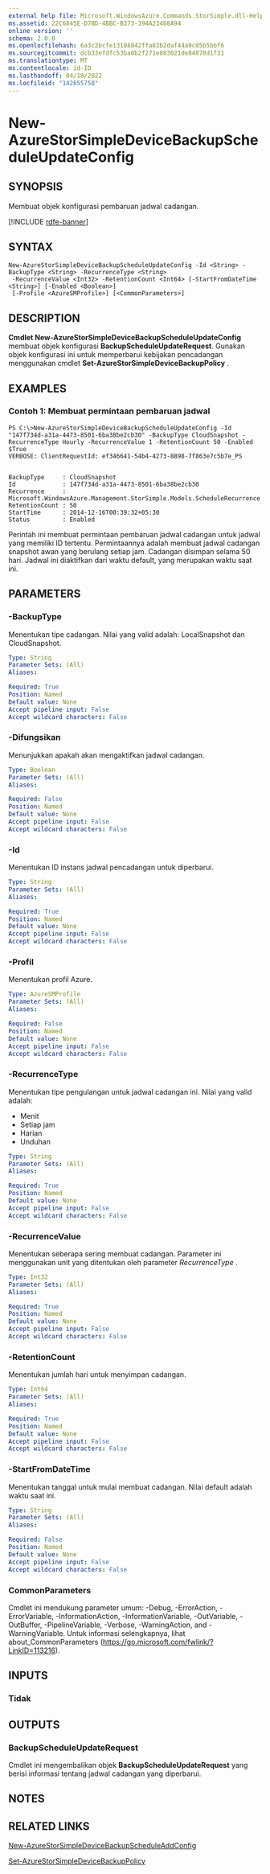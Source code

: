 ```yaml
---
external help file: Microsoft.WindowsAzure.Commands.StorSimple.dll-Help.xml
ms.assetid: 22C6845E-D7BD-4BBC-B373-394A23488A94
online version: ''
schema: 2.0.0
ms.openlocfilehash: 6a3c2bcfe13108842ffa83b2daf44a9c05b5bbf6
ms.sourcegitcommit: dcb33efdfc53ba0b2f271e883021de84878d1f31
ms.translationtype: MT
ms.contentlocale: id-ID
ms.lasthandoff: 04/18/2022
ms.locfileid: "142655758"
---
```

# New-AzureStorSimpleDeviceBackupScheduleUpdateConfig

## SYNOPSIS
Membuat objek konfigurasi pembaruan jadwal cadangan.

[!INCLUDE [rdfe-banner](../../includes/rdfe-banner.md)]

## SYNTAX

```
New-AzureStorSimpleDeviceBackupScheduleUpdateConfig -Id <String> -BackupType <String> -RecurrenceType <String>
 -RecurrenceValue <Int32> -RetentionCount <Int64> [-StartFromDateTime <String>] [-Enabled <Boolean>]
 [-Profile <AzureSMProfile>] [<CommonParameters>]
```

## DESCRIPTION
**Cmdlet New-AzureStorSimpleDeviceBackupScheduleUpdateConfig** membuat objek konfigurasi **BackupScheduleUpdateRequest**.
Gunakan objek konfigurasi ini untuk memperbarui kebijakan pencadangan menggunakan cmdlet **Set-AzureStorSimpleDeviceBackupPolicy** .

## EXAMPLES

### Contoh 1: Membuat permintaan pembaruan jadwal
```
PS C:\>New-AzureStorSimpleDeviceBackupScheduleUpdateConfig -Id "147f734d-a31a-4473-8501-6ba38be2cb30" -BackupType CloudSnapshot -RecurrenceType Hourly -RecurrenceValue 1 -RetentionCount 50 -Enabled $True
VERBOSE: ClientRequestId: ef346641-54b4-4273-8898-7f863e7c5b7e_PS


BackupType     : CloudSnapshot
Id             : 147f734d-a31a-4473-8501-6ba38be2cb30
Recurrence     : Microsoft.WindowsAzure.Management.StorSimple.Models.ScheduleRecurrence
RetentionCount : 50
StartTime      : 2014-12-16T00:39:32+05:30
Status         : Enabled
```

Perintah ini membuat permintaan pembaruan jadwal cadangan untuk jadwal yang memiliki ID tertentu.
Permintaannya adalah membuat jadwal cadangan snapshot awan yang berulang setiap jam.
Cadangan disimpan selama 50 hari.
Jadwal ini diaktifkan dari waktu default, yang merupakan waktu saat ini.

## PARAMETERS

### -BackupType
Menentukan tipe cadangan.
Nilai yang valid adalah: LocalSnapshot dan CloudSnapshot.

```yaml
Type: String
Parameter Sets: (All)
Aliases: 

Required: True
Position: Named
Default value: None
Accept pipeline input: False
Accept wildcard characters: False
```

### -Difungsikan
Menunjukkan apakah akan mengaktifkan jadwal cadangan.

```yaml
Type: Boolean
Parameter Sets: (All)
Aliases: 

Required: False
Position: Named
Default value: None
Accept pipeline input: False
Accept wildcard characters: False
```

### -Id
Menentukan ID instans jadwal pencadangan untuk diperbarui.

```yaml
Type: String
Parameter Sets: (All)
Aliases: 

Required: True
Position: Named
Default value: None
Accept pipeline input: False
Accept wildcard characters: False
```

### -Profil
Menentukan profil Azure.

```yaml
Type: AzureSMProfile
Parameter Sets: (All)
Aliases: 

Required: False
Position: Named
Default value: None
Accept pipeline input: False
Accept wildcard characters: False
```

### -RecurrenceType
Menentukan tipe pengulangan untuk jadwal cadangan ini.
Nilai yang valid adalah: 

- Menit
- Setiap jam
- Harian
- Unduhan

```yaml
Type: String
Parameter Sets: (All)
Aliases: 

Required: True
Position: Named
Default value: None
Accept pipeline input: False
Accept wildcard characters: False
```

### -RecurrenceValue
Menentukan seberapa sering membuat cadangan.
Parameter ini menggunakan unit yang ditentukan oleh parameter *RecurrenceType* .

```yaml
Type: Int32
Parameter Sets: (All)
Aliases: 

Required: True
Position: Named
Default value: None
Accept pipeline input: False
Accept wildcard characters: False
```

### -RetentionCount
Menentukan jumlah hari untuk menyimpan cadangan.

```yaml
Type: Int64
Parameter Sets: (All)
Aliases: 

Required: True
Position: Named
Default value: None
Accept pipeline input: False
Accept wildcard characters: False
```

### -StartFromDateTime
Menentukan tanggal untuk mulai membuat cadangan.
Nilai default adalah waktu saat ini.

```yaml
Type: String
Parameter Sets: (All)
Aliases: 

Required: False
Position: Named
Default value: None
Accept pipeline input: False
Accept wildcard characters: False
```

### CommonParameters
Cmdlet ini mendukung parameter umum: -Debug, -ErrorAction, -ErrorVariable, -InformationAction, -InformationVariable, -OutVariable, -OutBuffer, -PipelineVariable, -Verbose, -WarningAction, and -WarningVariable. Untuk informasi selengkapnya, lihat about_CommonParameters (https://go.microsoft.com/fwlink/?LinkID=113216).

## INPUTS

### Tidak

## OUTPUTS

### BackupScheduleUpdateRequest
Cmdlet ini mengembalikan objek **BackupScheduleUpdateRequest** yang berisi informasi tentang jadwal cadangan yang diperbarui.

## NOTES

## RELATED LINKS

[New-AzureStorSimpleDeviceBackupScheduleAddConfig](./New-AzureStorSimpleDeviceBackupScheduleAddConfig.md)

[Set-AzureStorSimpleDeviceBackupPolicy](./Set-AzureStorSimpleDeviceBackupPolicy.md)


